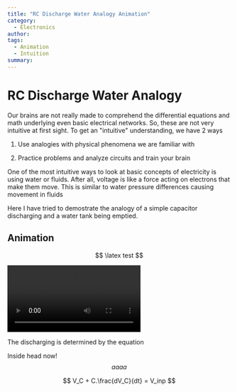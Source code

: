 ```yaml
---
title: "RC Discharge Water Analogy Animation"
category: 
  - Electronics
author: 
tags:
  - Animation
  - Intuition
summary: 
---
```


# RC Discharge Water Analogy

Our brains are not really made to comprehend the differential equations and math underlying even basic electrical networks. So, these are not very intuitive at first sight. To get an "intuitive" understanding, we have 2 ways

1) Use analogies with physical phenomena we are familiar with

2) Practice problems and analyze circuits and train your brain

One of the most intuitive ways to look at basic concepts of electricity is using water or fluids. After all, voltage is like a force acting on electrons that make them move. This is similar to water pressure differences causing movement in fluids

Here I have tried to demostrate the analogy of a simple capacitor discharging and a water tank being emptied.

## Animation

$$ \latex test $$

<video src="/assets/videos/RC_Discharge_FlipAClip.mp4" controls="controls" style="max-width: 730px;"></video>

The discharging is determined by the equation

Inside head now! $$aaaa$$

$$ V_C + C.\frac{dV_C}{dt} = V_inp $$
